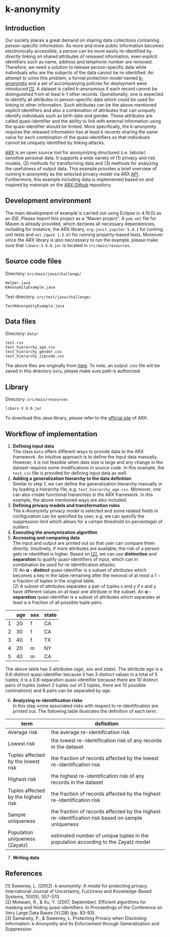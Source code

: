 # k-anonymity
## Introduction
Our society places a great demand on sharing data collections containing person-specific information. As more and more public information becomes electronically accessible,  a person can be more easily re-identified by directly linking on shared attributes of released information, even explicit identifiers such as name, address and telephone number are removed.  Therefore, we need a solution to release person-specific data while individuals who are the subjects of the data cannot be re-identified. An attempt to solve this problem, a formal protection model named [k-anonymity](https://en.wikipedia.org/wiki/K-anonymity)  and a set of accompanying policies for deployment were introduced [[1]](#1). A dataset is called k-anonymous if each record cannot be distinguished from at least k-1 other records. Operationally, one is  expected to identify all attributes in person-specific data which could be used for linking to other information. Such attributes can be the above mentioned explicit identifiers and also a combination of attributes that can uniquely identify individuals such as birth date and gender. These attributes are called quasi-identifier and  the ability to link with external information using the quasi-identifier should be limited. More specifically, the k-anonymity requires the released information has at least k records sharing the same value for each combination of the quasi-identifiers so that individuals cannot be uniquely identified by linking attacks.<br/>

[ARX](https://arx.deidentifier.org) is an open source tool for anonymizing structured (i.e. tabular) sensitive personal data. It supports a wide variety of (1) privacy and risk models, (2) methods for transforming data and (3) methods for analyzing the usefulness of output data. This example provides a brief overview of running k-anonymity as the selected privacy model via ARX [API](https://arx.deidentifier.org/development/api/). Furthermore, this example including data is implemented based on and inspired by materials on the [ARX Github](https://github.com/arx-deidentifier/arx) repository.

## Development environment
The main development of example is carried out using Eclipse (v 4.19.0) as an IDE. Please import this project as a “Maven project”. A `pom.xml` file for Maven is already provided, which declares all necessary dependencies, including
for instance,  the ARX library, `org.junit.jupiter 5.8.1` for running unit tests and  `net.jqwik 1.5.67` for running property-based tests. Moreover since the ARX library is also neccessary to run the example, please make sure that `libarx-3.9.0.jar` is located in `src/main/resources`.

## Source code files
Directory: `src/main/java/challenge/`
```
Helper.java
KAnonymityExample.java
```
Test directory: `src/test/java/challenge/`
```
TestKAnonymityExample.java
```

## Data files
Directory: `data/`
```
test.csv  
test_hierarchy_age.csv
test_hierarchy_gender.csv
test_hierarchy_zipcode.csv
```
The above files are originally from [here](https://github.com/arx-deidentifier/arx/tree/master/data). To note, an output .csv file will be saved in this directory `data`, please make sure path is authorized.
## Library
Directory: `src/main/resources`
```
libarx-3.9.0.jar
```
To download this Java library, please refer to the [official site](https://arx.deidentifier.org/downloads/) of ARX.
## Workflow of implementation
1.  **Defining input data**<br/>
The class `Data` offers different ways to provide data to the ARX framework. An intuitive approach is to define the input data manually. However, it is not feasible when data size is large and any change in the dataset requires some modifications in source code. In this example, the `test.csv` file is provided for defining input data as well.
2.  **Adding a generalization hierarchy to the data definition**<br/>
Similar to step 1, we can define the generalization hierarchy manually or by loading a hierarchy file, e.g. `test_hierarchy_age.csv`. Moreover, one can also create functional hierarchies in the ARX framework. In this example, the above mentioned ways are also included.
3.  **Defining privacy models and transformation rules**<br/>
The k-Anonymity privacy model is selected and some related fields in configuration can be specified by user, e.g. we can specify the suppression limit which allows for a certain threshold  (in percentage) of outliers.
4.  **Executing the anonymization algorithm**
5.  **Accessing and comparing data**<br/>
The input and output are printed out so that user can compare them directly. Intuitively, if more attributes are available, the risk of a person gets re-identified is higher. Based on [[2]](#2), we can use **distinction** and **separation** to qualify quasi-identifiers of input, which can in combination be used for re-identification attacks.<br/>
(1) An  **&alpha; - distinct** quasi-identifier is a subset of attributes which becomes a key in the table remaining after the removal of at most a 1 − &alpha; fraction of tuples in the original table.<br/>
(2) A subset of attributes separates a pair of tuples x and y if x and y have different values on at least one attribute in the subset. An  **&alpha; - separation** quasi-identifier is a subset of attributes which separates at least a α fraction of all possible tuple pairs.<br/>
<div align="center">

| | age | sex | state|
|------ | ------ | ------ | ------ |
|1|20|f|CA|
|2|30|f|CA|
|3|40|f|TX|
|4|20|m|NY|
|5|40|m|CA|

</div>

The above table has 3 attributes (_age_, _sex_ and _state_). The attribute _age_ is a 0.6-distinct quasi-identifier because it has 3 distinct values in a total of 5 tuples; it is a 0.8-separation quasi-identifier because there are 10 distinct pairs of tuples (select 2 tuples out of 5 tuples, there are 10 possible cominations) and 8 pairs can be separated by _age_.

6. **Analyzing re-identification risks** <br/>
In this step some associated risks with respect to re-identification are printed out. The following table illustrates the definition of each term. <br/>

| term| definition | 
|------| ------ | 
|Average risk |the average re-identification risk|
|Lowest risk |the lowest re-identification risk of any records in the dataset|
|Tuples affected <br> by the lowest risk|the fraction of records affected by the lowest re-identification risk|
|Highest risk  |the highest re-identification risk of any records in the dataset|
|Tuples affected <br> by the highest risk|the fraction of records affected by the highest re-identification risk|
|Sample uniqueness|the fraction of records affected by the highest re-identification risk based on sample uniqueness|
|Population uniqueness <br> (Zayatz)|estimated number of unique tuples in the population according to the Zayatz model |


7.  **Writing data**

## References
<a id="1">[1]</a>
Sweeney, L. (2002). k-anonymity: A model for protecting privacy. International Journal of Uncertainty, Fuzziness and Knowledge-Based Systems, 10(05), 557-570.<br/>
<a id="2">[2]</a> 
Motwani, R., & Xu, Y. (2007, September). Efficient algorithms for masking and finding quasi-identifiers. In Proceedings of the Conference on Very Large Data Bases (VLDB) (pp. 83-93).<br/>
<a id="3">[3]</a> 
Samaratiy, P., & Sweeney, L. Protecting Privacy when Disclosing Information: k-Anonymity and Its Enforcement through Generalization and Suppression.
